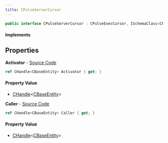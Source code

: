 ```yaml
---
title: CPulseServerCursor
---
```


```csharp
public interface CPulseServerCursor : CPulseExecCursor, ISchemaClass<CPulseExecCursor>, ISchemaClass<CPulseServerCursor>, ISchemaField, ISchemaClass, INativeHandle
```

#### Implements

## Properties

**Activator** - [Source Code](https://github.com/swiftly-solution/swiftlys2/blob/main/managed/src/SwiftlyS2.Generated/Schemas/Interfaces/CPulseServerCursor.cs#L16)

```csharp
ref CHandle<CBaseEntity> Activator { get; }
```

#### Property Value

- [CHandle](/docs/api/shared/natives/chandle-1)<[CBaseEntity](/docs/api/shared/schemadefinitions/cbaseentity)>

**Caller** - [Source Code](https://github.com/swiftly-solution/swiftlys2/blob/main/managed/src/SwiftlyS2.Generated/Schemas/Interfaces/CPulseServerCursor.cs#L18)

```csharp
ref CHandle<CBaseEntity> Caller { get; }
```

#### Property Value

- [CHandle](/docs/api/shared/natives/chandle-1)<[CBaseEntity](/docs/api/shared/schemadefinitions/cbaseentity)>

